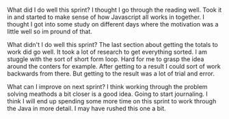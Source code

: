 What did I do well this sprint?
I thought I go through the reading well. Took it in and started to make sense of how Javascript all works in together. I thought I got into some study on different days where the motivation was a little well so im pround of that.

What didn't I do well this sprint?
The last section about getting the totals to work did go well. It took a lot of research to get everything sorted. I am stuggle with the sort of short form loop. Hard for me to grasp the idea around the conters for example. After getting to a result I could sort of work backwards from there. But getting to the result was a lot of trial and error.

What can I improve on next sprint?
I think working through the problem solving meathods a bit closer is a good idea. Going to start journaling. I think I will end up spending some more time on this sprint to work through the Java in more detail. I may have rushed this one a bit.